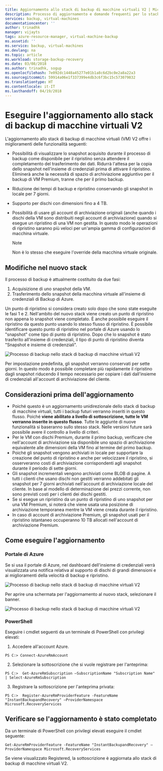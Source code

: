 ```yaml
---
title: Aggiornamento allo stack di backup di macchine virtuali V2 | Microsoft Docs
description: Processo di aggiornamento e domande frequenti per lo stack di backup di macchine virtuali V2
services: backup, virtual-machines
documentationcenter: ''
author: trinadhk
manager: vijayts
tags: azure-resource-manager, virtual-machine-backup
ms.assetid: ''
ms.service: backup, virtual-machines
ms.devlang: na
ms.topic: article
ms.workload: storage-backup-recovery
ms.date: 03/08/2018
ms.author: trinadhk, sogup
ms.openlocfilehash: 7e092dc1448a45277e01b1a8c6d2bc0e2a8a22a3
ms.sourcegitcommit: 59914a06e1f337399e4db3c6f3bc15c573079832
ms.translationtype: HT
ms.contentlocale: it-IT
ms.lasthandoff: 04/19/2018
---
```

# <a name="upgrade-to-vm-backup-stack-v2"></a>Eseguire l'aggiornamento allo stack di backup di macchine virtuali V2
L'aggiornamento allo stack di backup di macchine virtuali (VM) V2 offre i miglioramenti delle funzionalità seguenti:
* Possibilità di visualizzare lo snapshot acquisito durante il processo di backup come disponibile per il ripristino senza attendere il completamento del trasferimento dei dati.
Ridurrà l'attesa per la copia dello snapshot nell'insieme di credenziali prima di attivare il ripristino. Eliminerà anche la necessità di spazio di archiviazione aggiuntivo per il backup di VM Premium, tranne che per il primo backup.  

* Riduzione dei tempi di backup e ripristino conservando gli snapshot in locale per 7 giorni. 

* Supporto per dischi con dimensioni fino a 4 TB.  

* Possibilità di usare gli account di archiviazione originali (anche quando i dischi della VM sono distribuiti negli account di archiviazione) quando si esegue un ripristino di una VM non gestita. In questo modo le operazioni di ripristino saranno più veloci per un'ampia gamma di configurazioni di macchina virtuale. 
    > [!NOTE] 
    > Non è lo stesso che eseguire l'override della macchina virtuale originale. 
    > 
    >

## <a name="what-is-changing-in-the-new-stack"></a>Modifiche nel nuovo stack
Il processo di backup è attualmente costituito da due fasi:
1.  Acquisizione di uno snapshot della VM. 
2.  Trasferimento dello snapshot della macchina virtuale all'insieme di credenziali di Backup di Azure. 

Un punto di ripristino si considera creato solo dopo che sono state eseguite le fasi 1 e 2. Nell'ambito del nuovo stack viene creato un punto di ripristino non appena lo snapshot viene completato. È anche possibile eseguire il ripristino da questo punto usando lo stesso flusso di ripristino. È possibile identificare questo punto di ripristino nel portale di Azure usando lo "snapshot" come tipo di punto di ripristino. Dopo che lo snapshot è stato trasferito all'insieme di credenziali, il tipo di punto di ripristino diventa "Snapshot e insieme di credenziali". 

![Processo di backup nello stack di backup di macchine virtuali V2](./media/backup-azure-vms/instant-rp-flow.jpg) 

Per impostazione predefinita, gli snapshot verranno conservati per sette giorni. In questo modo è possibile completare più rapidamente il ripristino dagli snapshot riducendo il tempo necessario per copiare i dati dall'insieme di credenziali all'account di archiviazione del cliente. 

## <a name="considerations-before-upgrade"></a>Considerazioni prima dell'aggiornamento
* Poiché questo è un aggiornamento unidirezionale dello stack di backup di macchine virtuali, tutti i backup futuri verranno inseriti in questo flusso. Poiché **viene abilitato a livello di sottoscrizione, tutte le VM verranno inserite in questo flusso**. Tutte le aggiunte di nuove funzionalità si baseranno sullo stesso stack. Nelle versioni future sarà possibile avere il controllo a livello di criteri. 
* Per le VM con dischi Premium, durante il primo backup, verificare che nell'account di archiviazione sia disponibile uno spazio di archiviazione equivalente alle dimensioni della VM fino al termine del primo backup. 
* Poiché gli snapshot vengono archiviati in locale per supportare la creazione del punto di ripristino e anche per velocizzare il ripristino, si osserveranno costi di archiviazione corrispondenti agli snapshot durante il periodo di sette giorni.
* Gli snapshot incrementali vengono archiviati come BLOB di pagine. A tutti i clienti che usano dischi non gestiti verranno addebitati gli snapshot per 7 giorni archiviati nell'account di archiviazione locale del cliente. In base al modello di determinazione dei prezzi corrente, non sono previsti costi per i clienti dei dischi gestiti.
* Se si esegue un ripristino da un punto di ripristino di uno snapshot per una VM Premium, si noterà che viene usata una posizione di archiviazione temporanea mentre la VM viene creata durante il ripristino. 
* In caso di account di archiviazione Premium, gli snapshot usati per il ripristino istantaneo occuperanno 10 TB allocati nell'account di archiviazione Premium.

## <a name="how-to-upgrade"></a>Come eseguire l'aggiornamento
### <a name="the-azure-portal"></a>Portale di Azure
Se si usa il portale di Azure, nel dashboard dell'insieme di credenziali verrà visualizzata una notifica relativa al supporto di dischi di grandi dimensioni e ai miglioramenti della velocità di backup e ripristino.

![Processo di backup nello stack di backup di macchine virtuali V2](./media/backup-azure-vms/instant-rp-banner.png) 

Per aprire una schermata per l'aggiornamento al nuovo stack, selezionare il banner. 

![Processo di backup nello stack di backup di macchine virtuali V2](./media/backup-azure-vms/instant-rp.png) 

### <a name="powershell"></a>PowerShell
Eseguire i cmdlet seguenti da un terminale di PowerShell con privilegi elevati:
1.  Accedere all'account Azure. 

```
PS C:> Connect-AzureRmAccount
```

2.  Selezionare la sottoscrizione che si vuole registrare per l'anteprima:

```
PS C:>  Get-AzureRmSubscription –SubscriptionName "Subscription Name" | Select-AzureRmSubscription
```

3.  Registrare la sottoscrizione per l'anteprima privata:

```
PS C:>  Register-AzureRmProviderFeature -FeatureName "InstantBackupandRecovery" –ProviderNamespace Microsoft.RecoveryServices
```

## <a name="verify-whether-the-upgrade-is-complete"></a>Verificare se l'aggiornamento è stato completato
Da un terminale di PowerShell con privilegi elevati eseguire il cmdlet seguente:

```
Get-AzureRmProviderFeature -FeatureName "InstantBackupandRecovery" –ProviderNamespace Microsoft.RecoveryServices
```

Se viene visualizzato Registered, la sottoscrizione è aggiornata allo stack di backup di macchine virtuali V2. 



